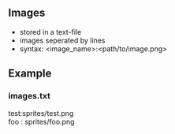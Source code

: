 ## Images
- stored in a text-file
- images seperated by lines
- syntax: <image_name>:<path/to/image.png>

## Example
### images.txt

test:sprites/test.png</br>
foo : sprites/foo.png
